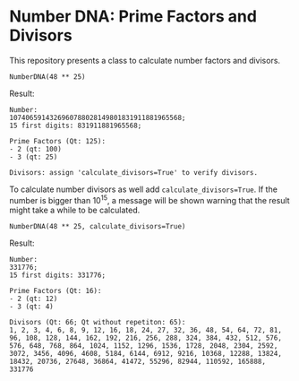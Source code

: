 # Number DNA: Prime Factors and Divisors
This repository presents a class to calculate number factors and divisors.
```
NumberDNA(48 ** 25)
```
Result:
```
Number:
1074065914326960788028149801831911881965568;
15 first digits: 831911881965568;

Prime Factors (Qt: 125):
- 2 (qt: 100)
- 3 (qt: 25)

Divisors: assign 'calculate_divisors=True' to verify divisors.
```
To calculate number divisors as well add `calculate_divisors=True`. If the number is bigger than ${10}^{15}$, a message will be shown warning that the result might take a while to be calculated.
```
NumberDNA(48 ** 25, calculate_divisors=True)
```
Result:
```
Number:
331776;
15 first digits: 331776;

Prime Factors (Qt: 16):
- 2 (qt: 12)
- 3 (qt: 4)

Divisors (Qt: 66; Qt without repetiton: 65):
1, 2, 3, 4, 6, 8, 9, 12, 16, 18, 24, 27, 32, 36, 48, 54, 64, 72, 81, 96, 108, 128, 144, 162, 192, 216, 256, 288, 324, 384, 432, 512, 576, 576, 648, 768, 864, 1024, 1152, 1296, 1536, 1728, 2048, 2304, 2592, 3072, 3456, 4096, 4608, 5184, 6144, 6912, 9216, 10368, 12288, 13824, 18432, 20736, 27648, 36864, 41472, 55296, 82944, 110592, 165888, 331776
```
